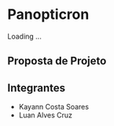 # Panopticron
Loading ... 

## Proposta de Projeto


## Integrantes
* Kayann Costa Soares
* Luan Alves Cruz

